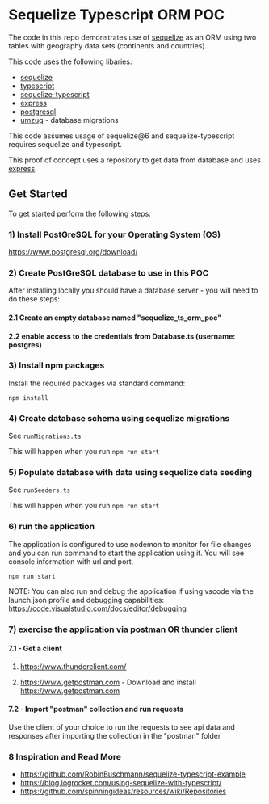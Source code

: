 # Sequelize Typescript ORM POC

The code in this repo demonstrates use of [sequelize](https://sequelize.org/v6/) as an ORM using two tables with geography data sets (continents and countries).

This code uses the following libaries:

- [sequelize](https://sequelize.org/v6/)
- [typescript](https://www.typescriptlang.org/)
- [sequelize-typescript](https://github.com/sequelize/sequelize-typescript)
- [express](https://expressjs.com/)
- [postgresql](https://www.postgresql.org/)
- [umzug](https://github.com/sequelize/umzug) - database migrations

This code assumes usage of sequelize@6 and sequelize-typescript requires sequelize and typescript.

This proof of concept uses a repository to get data from database and uses [express](https://expressjs.com/).

## Get Started

To get started perform the following steps:

### 1) Install PostGreSQL for your Operating System (OS)

https://www.postgresql.org/download/

### 2) Create PostGreSQL database to use in this POC

After installing locally you should have a database server - you will need to do these steps:
#### 2.1 Create an empty database named "sequelize_ts_orm_poc"

#### 2.2 enable access to the credentials from Database.ts (username: postgres)

### 3) Install npm packages

Install the required packages via standard command:

```npm install```

### 4) Create database schema using sequelize migrations

See ```runMigrations.ts```

This will happen when you run ```npm run start```

### 5) Populate database with data using sequelize data seeding

See ```runSeeders.ts```

This will happen when you run ```npm run start```

### 6) run the application

The application is configured to use nodemon to monitor for file changes and you can run command to start the application using it. You will see console information with url and port.

```npm run start```

NOTE: You can also run and debug the application if using vscode via the launch.json profile and debugging capabilities: https://code.visualstudio.com/docs/editor/debugging

### 7) exercise the application via postman OR thunder client

#### 7.1 - Get a client

1) https://www.thunderclient.com/

2) https://www.getpostman.com - Download and install https://www.getpostman.com 

#### 7.2 - Import "postman" collection and run requests

Use the client of your choice to run the requests to see api data and responses after importing the collection in the "postman" folder

### 8 Inspiration and Read More

- https://github.com/RobinBuschmann/sequelize-typescript-example
- https://blog.logrocket.com/using-sequelize-with-typescript/
- https://github.com/spinningideas/resources/wiki/Repositories